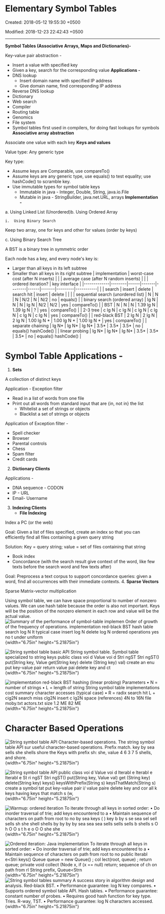 # Elementary Symbol Tables

Created: 2018-05-12 19:55:30 +0500

Modified: 2018-12-23 22:42:43 +0500

---

**Symbol Tables (Associative Arrays, Maps and Dictionaries)-**

Key-value pair abstraction -
-   Insert a value with specified key
-   Given a key, search for the corresponding value
**Applications -**
-   DNS lookup
    -   Insert domain name with specified IP address
    -   Give domain name, find corresponding IP address
-   Reverse DNS lookup
-   Dictionary
-   Web search
-   Compiler
-   Routing table
-   Genomics
-   File system
-   Symbol tables first used in compilers, for doing fast lookups for symbols
**Associative array abstraction**

Associate one value with each key
**Keys and values**

Value type: Any generic type

Key type:
-   Assume keys are Comparable, use compareTo()
-   Assume keys are any generic type, use equals() to test equality; use hashCode() to scramble key.
-   Use immutable types for symbol table keys
    -   Immutable in java - Integer, Double, String, java.io.File
    -   Mutable in java - StringBuilder, java.net.URL, arrays
**Implementation -**

a.  Using Linked List (Unordered)b.  Using Ordered Array

    i.  Using Binary Search

Keep two array, one for keys and other for values (order by keys)

c.  Using Binary Search Tree

A BST is a binary tree in symmetric order

Each node has a key, and every node's key is:
-   Larger than all keys in its left subtree
-   Smaller than all keys in its right subtree
| implementation                     | worst-case cost (after N inserts) |       |       | average case (after N random inserts) |             |             | ordered iteration? | key interface       |
|-------------|--------|------|-------|--------|------|-------|---------|-----------|
|                                   | search                            | insert | delete | search hit                            | insert       | delete       |                   |                    |
| sequential search (unordered list) | N                                 | N      | N      | N/2                                   | N            | N/2          | no                 | equals()            |
| binary search (ordered array)      | lg N                              | N      | N      | lg N                                  | N/2          | N/2          | yes                | compareTo()         |
| BST                                | N                                 | N      | N      | 1.39 lg N                             | 1.39 lg N    | ?            | yes                | compareTo()         |
| 2-3 tree                           | c lg N                            | c lg N | c lg N | c lg N                                | c lg N       | c lg N       | yes                | compareTo()         |
| red-black BST                      | 2 lg N                            | 2 lg N | 2 lg N | 1.00 lg N *                          | 1.00 lg N * | 1.00 lg N * | yes                | compareTo()         |
| separate chaining                  | lg N*                            | lg N* | lg N* | 3.5*                                 | 3.5*        | 3.5*        | no                 | equals() hashCode() |
| linear probing                     | lg N*                            | lg N* | lg N* | 3.5*                                 | 3.5*        | 3.5*        | no                 | equals() hashCode() |
# Symbol Table Applications -

1.  **Sets**

A collection of distinct keys

Application - Exception filter
-   Read in a list of words from one file
-   Print out all words from standard input that are {in, not in} the list
    -   Whitelist a set of strings or objects
    -   Blacklist a set of strings or objects

Application of Exception filter -
-   Spell checker
-   Browser
-   Parental controls
-   Chess
-   Spam filter
-   Credit cards
2.  **Dictionary Clients**

Applications -
-   DNA sequence - CODON
-   IP - URL
-   Email- Username
3.  **Indexing Clients**
    -   **File Indexing**

Index a PC (or the web)

Goal: Given a list of files specified, create an index so that you can efficiently find all files containing a given query string

Solution: Key = query string; value = set of files containing that string
-   Book index
-   Concordance (with the search result give context of the word, like few texts before the search word and few texts after)

Goal: Preprocess a text corpus to support concordance queries: given a word, find all occurrences with their immediate contexts.
4.  **Sparse Vectors**

Sparse Matrix-vector multiplication

Using symbol table, we can have space proportional to number of nonzero values. We can use hash table because the order is also not important. Keys will be the position of the nonzero element in each row and value will be the actual value.
![Summary of the performance of symbol-table implemen Order of growth of the frequency of operations. implementation red-black BST hash table search log N It typical case insert log N delete log N ordered operations yes no t under uniform ](media/Elementary-Symbol-Tables-image1.png){width="6.75in" height="5.21875in"}

![String symbol table basic API String symbol table. Symbol table specialized to string keys public class voi d Value voi d Stri ngST<Va1 ue> Stri ngST() put(String key, Value get(String key) delete (String key) val) create an enu put key-value pair return value pai delete key and ct ](media/Elementary-Symbol-Tables-image2.png){width="6.75in" height="5.21875in"}

![implementation red-black BST hashing (linear probing) Parameters • N = number of strings • L = length of string String symbol table implementations cost summary character accesses (typical case) • R = radix search hit L + cig2N search miss clg2N insert c lg2N space (references) 4N to 16N file moby.txt actors.txt size 1.2 ME 82 ME ](media/Elementary-Symbol-Tables-image3.png){width="6.75in" height="5.21875in"}
# Character Based Operations

![String symbol table API Character-based operations. The string symbol table API sur useful character-based operations. Prefix match. key by sea sells she shells shore the Keys with prefix sh: she, value 4 6 3 7 5 shells, and shore. ](media/Elementary-Symbol-Tables-image4.png){width="6.75in" height="5.21875in"}

![String symbol table API public class voi d Value voi d Iterabl e<Stri ng> Iterabl e<Stri ng> Iterabl e<Stri ng> St ri ngST<Va1 ue> Stri ngST() put(String key, Value val) get (String key) delete(String key) keys() keysWithPrefix(String s) keysThatMatch(String s) create a symbol tat put key-value pair i/ value paire delete key and cor all k keys having keys that match s (w, ](media/Elementary-Symbol-Tables-image5.png){width="6.75in" height="5.21875in"}

![Warmup: ordered iteration To iterate through all keys in sorted order: • Do inorder traversal of trie; add keys encountered to a • Maintain sequence of characters on path from root to no by sea keys ( ) key b by s se sea sel sell sells sh she shell shells by by by by sea sea sea sells sells sells b shells s O h O O s t h e o O O she she ](media/Elementary-Symbol-Tables-image6.png){width="6.75in" height="5.21875in"}

![Ordered iteration: Java implementation To iterate through all keys in sorted order: • Do inorder traversal of trie; add keys encountered to a • Maintain sequence of characters on path from root to no public Iterabl e<Stri keys() Queue<String> queue = new Queue<String>() ; col lect(root, queue) ; return queue; private void collect (Node x, if (x == null) return; sequence of ch on path from rl String prefix, Queue<Strn ](media/Elementary-Symbol-Tables-image7.png){width="6.75in" height="5.21875in"}
![String symbol tables summary A success story in algorithm design and analysis. Red-black BST. • Performance guarantee: log N key compares. • Supports ordered symbol table API. Hash tables. • Performance guarantee: constant number of probes. • Requires good hash function for key type. Tries. R-way, TST. • Performance guarantee: log N characters accessed. ](media/Elementary-Symbol-Tables-image8.png){width="6.75in" height="5.21875in"}